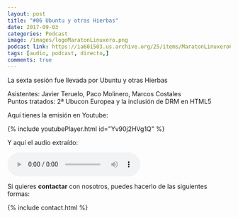 ```yaml
---
layout: post
title: "#06 Ubuntu y otras Hierbas"
date: 2017-09-03
categories: Podcast
image: /images/logoMaratonLinuxero.png
podcast link: https://ia601503.us.archive.org/25/items/MaratonLinuxero6UbuntuYOtrasHierbas/Marat%C3%B3n%20Linuxero%206%20Ubuntu%20y%20otras%20hierbas.mp3
tags: [audio, podcast, directo,]
comments: true
---
```


La sexta sesión fue llevada por Ubuntu y otras Hierbas

Asistentes: Javier Teruelo, Paco Molinero, Marcos Costales  
Puntos tratados: 2ª Ubucon Europea y la inclusión de DRM en HTML5

Aquí tienes la emisión en Youtube: 

{% include youtubePlayer.html id="Yv90j2HVg1Q" %}

Y aquí el audio extraído:

<audio controls>
  <source src="https://ia601503.us.archive.org/25/items/MaratonLinuxero6UbuntuYOtrasHierbas/Marat%C3%B3n%20Linuxero%206%20Ubuntu%20y%20otras%20hierbas.mp3" type="audio/mpeg">
</audio>

Si quieres **contactar** con nosotros, puedes hacerlo de las siguientes formas:

{% include contact.html %}
